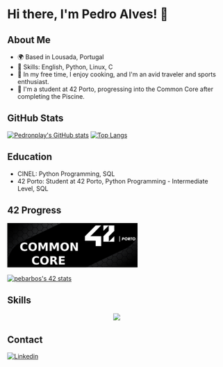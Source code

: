 # Hi there, I'm Pedro Alves! 👋

## About Me

- 🌍 Based in Lousada, Portugal
- 💼 Skills: English, Python, Linux, C
- 🍳 In my free time, I enjoy cooking, and I'm an avid traveler and sports enthusiast.
- 🚀 I'm a student at 42 Porto, progressing into the Common Core after completing the Piscine.

## GitHub Stats
[![Pedronplay's GitHub stats](https://github-readme-stats.vercel.app/api?username=Pedronplay&show_icons=true&theme=github_dark&hide=stars,issues,contribs&hide_border=true&rank_icon=github)](https://github.com/Pedronplay/)
[![Top Langs](https://github-readme-stats.vercel.app/api/top-langs/?username=Pedronplay&show_icons=true&theme=github_dark&hide_border=true&layout=compact)](https://github.com/Pedronplay)

## Education
- CINEL: Python Programming, SQL
- 42 Porto: Student at 42 Porto, Python Programming - Intermediate Level, SQL

## 42 Progress
<p align="left">
    <img src="https://github.com/Pedronplay/Pedronplay/blob/cdbf024955cffbf6ea411b672ad714062563b2fc/profile/CoomonCoreBanner.png" width="300"/>
</p>
<p align="left">
  <a href="https://github.com/Pedronplay/commoncore42">
    <img src="https://badge.mediaplus.ma/greenbinary/pebarbos?1337Badge=off&UM6P=off" alt="pebarbos's 42 stats" />
  </a>
</p>

## Skills
<p align="center">
  <a href="https://skillicons.dev">
    <img src="https://skillicons.dev/icons?i=c,python,git,github,arduino,postgres,mysql,linux,bash,neovim,ubuntu" />
  </a>
</p>

## Contact
<a href='https://www.linkedin.com/in/pedro-alves-5287a3a4/' target="_blank">
    <img alt='Linkedin' src='https://img.shields.io/badge/LinkedIn-100000?style=flat&logo=Linkedin&logoColor=white&labelColor=0A66C2&color=0A66C2'/></a>
</a>

